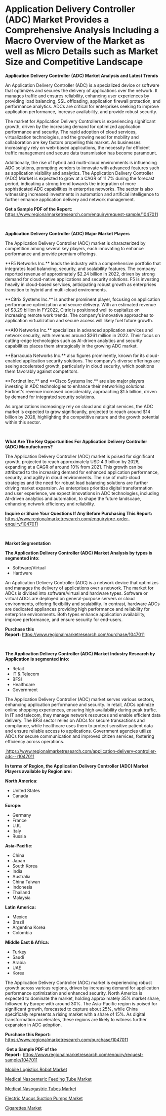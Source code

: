 <p><h1>Application Delivery Controller (ADC) Market Provides a Comprehensive Analysis Including a Macro Overview of the Market as well as Micro Details such as Market Size and Competitive Landscape</h1></p><p><strong>Application Delivery Controller (ADC) Market Analysis and Latest Trends</strong></p>
<p><p>An Application Delivery Controller (ADC) is a specialized device or software that optimizes and secures the delivery of applications over the network. It manages traffic and ensures reliability, enhancing user experiences by providing load balancing, SSL offloading, application firewall protection, and performance analytics. ADCs are critical for enterprises seeking to improve application performance, increase availability, and provide robust security.</p><p>The market for Application Delivery Controllers is experiencing significant growth, driven by the increasing demand for optimized application performance and security. The rapid adoption of cloud services, virtualization technologies, and the growing need for mobility and collaboration are key factors propelling this market. As businesses increasingly rely on web-based applications, the necessity for efficient traffic management and secure data transmission has become paramount.</p><p>Additionally, the rise of hybrid and multi-cloud environments is influencing ADC solutions, prompting vendors to innovate with advanced features such as application visibility and analytics. The Application Delivery Controller (ADC) Market is expected to grow at a CAGR of 11.7% during the forecast period, indicating a strong trend towards the integration of more sophisticated ADC capabilities in enterprise networks. The sector is also witnessing increased investments in automation and artificial intelligence to further enhance application delivery and network management.</p></p>
<p><strong>Get a Sample PDF of the Report:&nbsp;</strong> <a href="https://www.regionalmarketresearch.com/enquiry/request-sample/1047011">https://www.regionalmarketresearch.com/enquiry/request-sample/1047011</a></p>
<p>&nbsp;</p>
<p><strong>Application Delivery Controller (ADC) Major Market Players</strong></p>
<p><p>The Application Delivery Controller (ADC) market is characterized by competition among several key players, each innovating to enhance performance and provide premium offerings. </p><p>**F5 Networks Inc.** leads the industry with a comprehensive portfolio that integrates load balancing, security, and scalability features. The company reported revenue of approximately $2.24 billion in 2022, driven by strong demand for cloud-native applications and security solutions. F5 is investing heavily in cloud-based services, anticipating robust growth as enterprises transition to hybrid and multi-cloud environments.</p><p>**Citrix Systems Inc.** is another prominent player, focusing on application performance optimization and secure delivery. With an estimated revenue of $3.29 billion in FY2022, Citrix is positioned well to capitalize on increasing remote work trends. The company’s innovative approaches to application virtualization and secure access will likely fuel future growth.</p><p>**A10 Networks Inc.** specializes in advanced application services and network security, with revenues around $261 million in 2022. Their focus on cutting-edge technologies such as AI-driven analytics and security capabilities places them strategically in the growing ADC market.</p><p>**Barracuda Networks Inc.** also figures prominently, known for its cloud-enabled application security solutions. The company's diverse offerings are seeing accelerated growth, particularly in cloud security, which positions them favorably against competitors.</p><p>**Fortinet Inc.** and **Cisco Systems Inc.** are also major players investing in ADC technologies to enhance their networking solutions. Fortinet's revenue increased considerably, approaching $1.5 billion, driven by demand for integrated security solutions.</p><p>As organizations increasingly rely on cloud and digital services, the ADC market is expected to grow significantly, projected to reach around $14 billion by 2028, highlighting the competitive nature and the growth potential within this sector.</p></p>
<p>&nbsp;</p>
<p><strong>What Are The Key Opportunities For Application Delivery Controller (ADC) Manufacturers?</strong></p>
<p><p>The Application Delivery Controller (ADC) market is poised for significant growth, projected to reach approximately USD 4.3 billion by 2026, expanding at a CAGR of around 10% from 2021. This growth can be attributed to the increasing demand for enhanced application performance, security, and agility in cloud environments. The rise of multi-cloud strategies and the need for robust load balancing solutions are further driving market expansion. As enterprises prioritize digital transformation and user experience, we expect innovations in ADC technologies, including AI-driven analytics and automation, to shape the future landscape, enhancing network efficiency and reliability.</p></p>
<p><strong>Inquire or Share Your Questions If Any Before Purchasing This Report:</strong> <a href="https://www.regionalmarketresearch.com/enquiry/pre-order-enquiry/1047011">https://www.regionalmarketresearch.com/enquiry/pre-order-enquiry/1047011</a></p>
<p>&nbsp;</p>
<p><strong>Market Segmentation</strong></p>
<p><strong>The Application Delivery Controller (ADC) Market Analysis by types is segmented into:</strong></p>
<p><ul><li>Software/Virtual</li><li>Hardware</li></ul></p>
<p><p>An Application Delivery Controller (ADC) is a network device that optimizes and manages the delivery of applications over a network. The market for ADCs is divided into software/virtual and hardware types. Software or virtual ADCs are deployed on general-purpose servers or cloud environments, offering flexibility and scalability. In contrast, hardware ADCs are dedicated appliances providing high performance and reliability for enterprise environments. Both types enhance application availability, improve performance, and ensure security for end-users.</p></p>
<p><strong>Purchase this Report:&nbsp;</strong><a href="https://www.regionalmarketresearch.com/purchase/1047011">https://www.regionalmarketresearch.com/purchase/1047011</a></p>
<p>&nbsp;</p>
<p><strong>The Application Delivery Controller (ADC) Market Industry Research by Application is segmented into:</strong></p>
<p><ul><li>Retail</li><li>IT & Telecom</li><li>BFSI</li><li>Healthcare</li><li>Government</li></ul></p>
<p><p>The Application Delivery Controller (ADC) market serves various sectors, enhancing application performance and security. In retail, ADCs optimize online shopping experiences, ensuring high availability during peak traffic. In IT and telecom, they manage network resources and enable efficient data delivery. The BFSI sector relies on ADCs for secure transactions and compliance, while healthcare uses them to protect sensitive patient data and ensure reliable access to applications. Government agencies utilize ADCs for secure communication and improved citizen services, fostering efficiency across operations.</p></p>
<p><a href="https://www.regionalmarketresearch.com/application-delivery-controller-adc--r1047011">&nbsp;https://www.regionalmarketresearch.com/application-delivery-controller-adc--r1047011</a></p>
<p><strong>In terms of Region, the Application Delivery Controller (ADC) Market Players available by Region are:</strong></p>
<p>
    <p> <strong> North America: </strong>
        <ul>
            <li>United States</li>
            <li>Canada</li>
        </ul>
        </p> 
    <p> <strong> Europe: </strong>
        <ul>
            <li>Germany</li>
            <li>France</li>
            <li>U.K.</li>
            <li>Italy</li>
            <li>Russia</li>
        </ul>
        </p> 
    <p> <strong> Asia-Pacific: </strong>
        <ul>
            <li>China</li>
            <li>Japan</li>
            <li>South Korea</li>
            <li>India</li>
            <li>Australia</li>
            <li>China Taiwan</li>
            <li>Indonesia</li>
            <li>Thailand</li>
            <li>Malaysia</li>
        </ul>
        </p> 
    <p> <strong> Latin America: </strong>
        <ul>
            <li>Mexico</li>
            <li>Brazil</li>
            <li>Argentina Korea</li>
            <li>Colombia</li>
        </ul>
        </p> 
    <p> <strong> Middle East & Africa: </strong>
        <ul>
            <li>Turkey</li>
            <li>Saudi</li>
            <li>Arabia</li>
            <li>UAE</li>
            <li>Korea</li>
        </ul>
    </p>
    </p>
<p><p>The Application Delivery Controller (ADC) market is experiencing robust growth across various regions, driven by increasing demand for application performance optimization and enhanced security. North America is expected to dominate the market, holding approximately 35% market share, followed by Europe with around 30%. The Asia-Pacific region is poised for significant growth, forecasted to capture about 25%, while China specifically represents a rising market with a share of 15%. As digital transformation accelerates, these regions are likely to witness further expansion in ADC adoption.</p></p>
<p><strong>Purchase this Report: </strong><a href="https://www.regionalmarketresearch.com/purchase/1047011">https://www.regionalmarketresearch.com/purchase/1047011</a></p>
<p>&nbsp;<strong>Get a Sample PDF of the Report:&nbsp;&nbsp;</strong><a href="https://www.regionalmarketresearch.com/enquiry/request-sample/1047011">https://www.regionalmarketresearch.com/enquiry/request-sample/1047011</a></p>
<p><strong></strong></p>
<p><p><a href="https://github.com/AngelaWalsh696/Market-Research-Report-List-1/blob/main/mobile-logistics-robot-market.md">Mobile Logistics Robot Market</a></p><p><a href="https://medium.com/@amir.vaghari/mapping-the-medical-nasoenteric-feeding-tube-market-trends-challenges-and-breakthroughs-38e161eac01c">Medical Nasoenteric Feeding Tube Market</a></p><p><a href="https://medium.com/@amir.vaghari/medical-nasogastric-tubes-industry-insights-report-analyzing-medical-nasogastric-tubes-market-135cd76d0931">Medical Nasogastric Tubes Market</a></p><p><a href="https://issuu.com/reportprime-2/docs/electric-mucus-suction-pumps-market_c79ebdb0cb1148">Electric Mucus Suction Pumps Market</a></p><p><a href="https://github.com/GRUBBSCHARLES/Market-Research-Report-List-1/blob/main/cigarettes-market.md">Cigarettes Market</a></p></p>